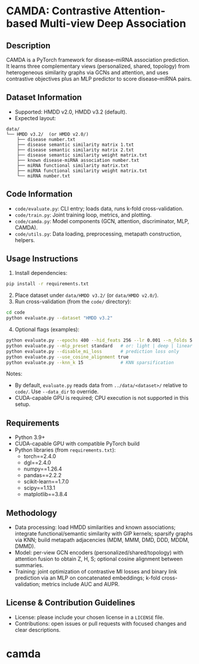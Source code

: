 # CAMDA: Contrastive Attention-based Multi-view Deep Association

## Description

CAMDA is a PyTorch framework for disease–miRNA association prediction. It learns three complementary views (personalized, shared, topology) from heterogeneous similarity graphs via GCNs and attention, and uses contrastive objectives plus an MLP predictor to score disease–miRNA pairs.

## Dataset Information

- Supported: HMDD v2.0, HMDD v3.2 (default).
- Expected layout:
```
data/
└── HMDD v3.2/  (or HMDD v2.0/)
    ├── disease number.txt
    ├── disease semantic similarity matrix 1.txt
    ├── disease semantic similarity matrix 2.txt
    ├── disease semantic similarity weight matrix.txt
    ├── known disease-miRNA association number.txt
    ├── miRNA functional similarity matrix.txt
    ├── miRNA functional similarity weight matrix.txt
    └── miRNA number.txt
```

## Code Information

- `code/evaluate.py`: CLI entry; loads data, runs k-fold cross-validation.
- `code/train.py`: Joint training loop, metrics, and plotting.
- `code/camda.py`: Model components (GCN, attention, discriminator, MLP, CAMDA).
- `code/utils.py`: Data loading, preprocessing, metapath construction, helpers.

## Usage Instructions

1) Install dependencies:
```bash
pip install -r requirements.txt
```
2) Place dataset under `data/HMDD v3.2/` (or `data/HMDD v2.0/`).
3) Run cross-validation (from the `code/` directory):
```bash
cd code
python evaluate.py --dataset "HMDD v3.2"
```
4) Optional flags (examples):
```bash
python evaluate.py --epochs 400 --hid_feats 256 --lr 0.001 --n_folds 5
python evaluate.py --mlp_preset standard   # or: light | deep | linear
python evaluate.py --disable_mi_loss       # prediction loss only
python evaluate.py --use_cosine_alignment true
python evaluate.py --knn_k 15              # KNN sparsification
```
Notes:
- By default, `evaluate.py` reads data from `../data/<dataset>/` relative to `code/`. Use `--data_dir` to override.
- CUDA-capable GPU is required; CPU execution is not supported in this setup.

## Requirements

- Python 3.9+
- CUDA-capable GPU with compatible PyTorch build
- Python libraries (from `requirements.txt`):
  - torch==2.4.0
  - dgl==2.4.0
  - numpy==1.26.4
  - pandas==2.2.2
  - scikit-learn==1.7.0
  - scipy==1.13.1
  - matplotlib==3.8.4

## Methodology

- Data processing: load HMDD similarities and known associations; integrate functional/semantic similarity with GIP kernels; sparsify graphs via KNN; build metapath adjacencies (MDM, MMM, DMD, DDD, MDDM, DMMD).
- Model: per-view GCN encoders (personalized/shared/topology) with attention fusion to obtain Z, H, S; optional cosine alignment between summaries.
- Training: joint optimization of contrastive MI losses and binary link prediction via an MLP on concatenated embeddings; k-fold cross-validation; metrics include AUC and AUPR.

## License & Contribution Guidelines

- License: please include your chosen license in a `LICENSE` file.
- Contributions: open issues or pull requests with focused changes and clear descriptions.
# camda
